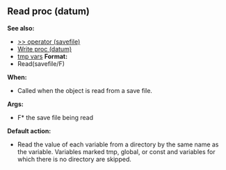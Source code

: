 ## Read proc (datum)
**See also:**
*   [\>\> operator (savefile)](/ref/savefile/operator/%3e%3e.md) 
*   [Write proc (datum)](/ref/datum/proc/Write.md) 
*   [tmp vars](/ref/var/tmp.md) <!-- -->
**Format:**
*   Read(savefile/F)
<!-- -->
**When:**
*   Called when the object is read from a save file.
<!-- -->
**Args:**
*   F* the save file being read
<!-- -->
**Default action:**
*   Read the value of each variable from a directory by the same name as
    the variable. Variables marked tmp, global, or const and variables
    for which there is no directory are skipped.